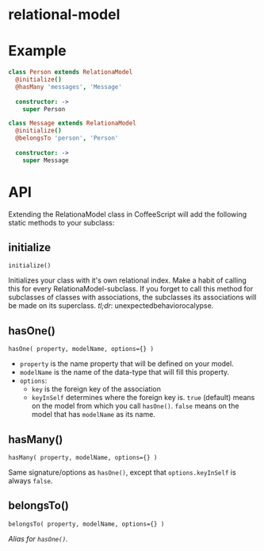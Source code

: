 relational-model
===========

# Example

```coffeescript
class Person extends RelationaModel
  @initialize()
  @hasMany 'messages', 'Message'
  
  constructor: ->
    super Person

class Message extends RelationaModel
  @initialize()
  @belongsTo 'person', 'Person'
  
  constructor: ->
    super Message
```

# API

Extending the RelationaModel class in CoffeeScript will add the following static methods to your subclass:

## initialize

`initialize()`

Initializes your class with it's own relational index. Make a habit of calling this for every RelationaModel-subclass. If you forget to call this method for subclasses of classes with associations, the subclasses its associations will be made on its superclass. *tl;dr*: unexpectedbehaviorocalypse.

## hasOne()
`hasOne( property, modelName, options={} )`

* `property` is the name property that will be defined on your model.
* `modelName` is the name of the data-type that will fill this property.
* `options`:
  * `key` is the foreign key of the association
  * `keyInSelf` determines where the foreign key is. `true` (default) means on the model from which you call `hasOne()`. `false` means on the model that has `modelName` as its name.

## hasMany()

`hasMany( property, modelName, options={} )`

Same signature/options as `hasOne()`, except that `options.keyInSelf` is always `false`.

## belongsTo()

`belongsTo( property, modelName, options={} )`

*Alias for `hasOne()`.*
